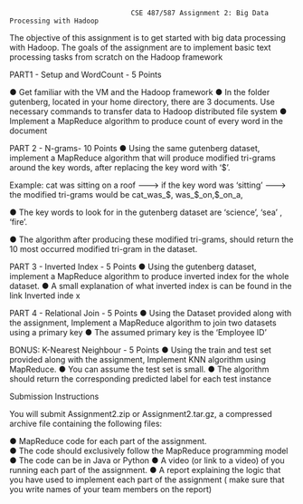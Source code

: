                                   CSE 487/587 Assignment 2: Big Data Processing with Hadoop 
 
The objective of this assignment is to get started with big data processing with Hadoop. The goals of the assignment are to implement basic text processing tasks from scratch on the Hadoop framework 
 
PART1 - Setup and WordCount - 5  Points 
 
●	Get familiar with the VM and the Hadoop framework 
●	In the folder gutenberg, located in your home directory, there are 3 documents. Use necessary commands to transfer data to Hadoop distributed file system 
●	Implement a MapReduce algorithm to produce count of every word in the document 
 
PART 2 - N-grams- 10 Points 
●	Using the same gutenberg dataset, implement a MapReduce algorithm that will produce modified tri-grams around the key words, after replacing the key word with ‘$’. 
 
Example: cat was sitting on a roof ---> if the key word was ‘sitting’ ---> the modified tri-grams would be 
cat_was_$, was_$_on,$_on_a,  
 
●	The key words to look for in the gutenberg dataset are ‘science’, ‘sea’ , ‘fire’.  
 
●	The algorithm after producing these modified tri-grams,  should return the 10 most occurred modified tri-gram in the dataset.  
 
PART 3 - Inverted Index - 5 Points 
●	Using the gutenberg dataset, implement a MapReduce algorithm to produce inverted index for the whole dataset. 
●	A small explanation of what inverted index is can be found in the link Inverted inde	x 
 
 
PART 4 - Relational Join - 5 Points 
●	Using the Dataset provided along with the assignment, Implement a MapReduce algorithm to join two datasets using a primary key 
●	The assumed primary key is the ‘Employee ID’ 
 
BONUS: K-Nearest Neighbour - 5 Points 
●	Using the train and test set provided along with the assignment, Implement KNN algorithm using MapReduce. 
●	You can assume the test set is small. 
●	The algorithm should return the corresponding predicted label for each test instance 
  
Submission Instructions  
 
You will submit Assignment2.zip or Assignment2.tar.gz, a compressed archive file containing the following files: 
 
●	MapReduce code for each part of the assignment.  
●	The code should exclusively follow the MapReduce programming model 
●	The code can be in Java or Python 
●	A video (or link to a video) of you running each part of the assignment. 
●	A report explaining the logic that you have used to implement each part of the assignment ( make sure that you write names of your team members on the report) 
  
